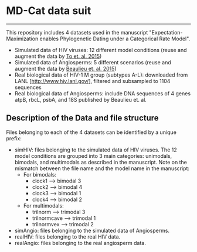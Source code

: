 # MD-Cat data suit
---
This repository includes 4 datasets used in the manuscript "Expectation-Maximization enables Phylogenetic Dating under a Categorical Rate Model".
* Simulated data of HIV viruses: 12 different model conditions (reuse and augment the data by [To et. al. 2015](https://datadryad.org/stash/dataset/doi:10.5061/dryad.968t3))
* Simulated data of Angiosperms: 5 different scenarios (reuse and augment the data by [Beaulieu et. al. 2015](https://datadryad.org/stash/dataset/doi:10.5061/dryad.629sc))
* Real biological data of HIV-1 M group (subtypes A-L): downloaded from LANL [http://www.hiv.lanl.gov/], filtered and subsampled to 1104 sequences
* Real biological data of Angiosperms: include DNA sequences of 4 genes atpB, rbcL, psbA, and 18S published by Beaulieu et. al. 

## Description of the Data and file structure
Files belonging to each of the 4 datasets can be identified by a unique prefix:
* simHIV: files belonging to the simulated data of HIV viruses. The 12 model conditions are grouped into 3 main categories: unimodals, bimodals, and multimodals as described in the manuscript.
Note on the mismatch between the file name and the model name in the manuscript:
    * For bimodals:
        * clock1 --> bimodal 3
        * clock2 --> bimodal 4
        * clock3 --> bimodal 1
        * clock4 --> bimodal 2
    * For multimodals:
        * trilnorm --> trimodal 3
        * trilnormcave --> trimodal 1
        * trilnormvex --> trimodal 2
* simAngio: files belonging to the simulated data of Angiosperms.
* realHIV: files belonging to the real HIV data.
* realAngio: files belonging to the real angiosperm data.
